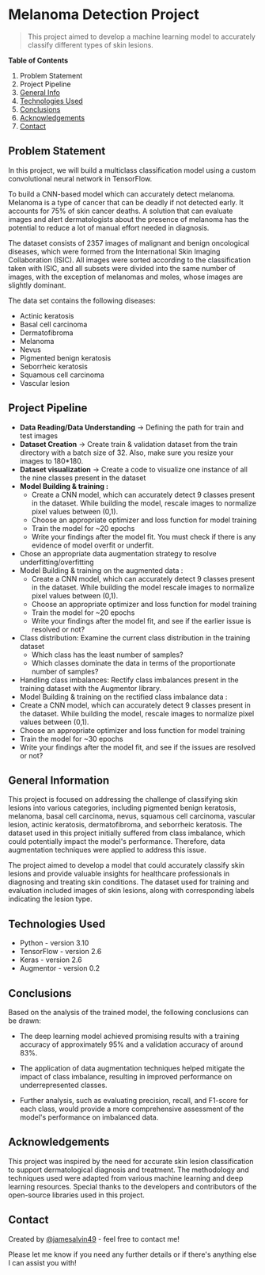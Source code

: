 # Melanoma Detection Project
> This project aimed to develop a machine learning model to accurately classify different types of skin lesions.

**Table of Contents**
1. Problem Statement
2. Project Pipeline
3. [General Info](#GeneralInfo)
4. [Technologies Used](#TechnologiesUsed)
5. [Conclusions](#Conclusions)
6. [Acknowledgements](#Acknowledgements)
7. [Contact](#Contact)

## Problem Statement
In this project, we will build a multiclass classification model using a custom convolutional neural network in TensorFlow. 

To build a CNN-based model which can accurately detect melanoma. Melanoma is a type of cancer that can be deadly if not detected early. It accounts for 75% of skin cancer deaths. A solution that can evaluate images and alert dermatologists about the presence of melanoma has the potential to reduce a lot of manual effort needed in diagnosis.

The dataset consists of 2357 images of malignant and benign oncological diseases, which were formed from the International Skin Imaging Collaboration (ISIC). All images were sorted according to the classification taken with ISIC, and all subsets were divided into the same number of images, with the exception of melanomas and moles, whose images are slightly dominant.

The data set contains the following diseases:

- Actinic keratosis
- Basal cell carcinoma
- Dermatofibroma
- Melanoma
- Nevus
- Pigmented benign keratosis
- Seborrheic keratosis
- Squamous cell carcinoma
- Vascular lesion

## Project Pipeline
- **Data Reading/Data Understanding** → Defining the path for train and test images 
- **Dataset Creation** → Create train & validation dataset from the train directory with a batch size of 32. Also, make sure you resize your images to 180*180.
- **Dataset visualization** → Create a code to visualize one instance of all the nine classes present in the dataset 
- **Model Building & training :**
  - Create a CNN model, which can accurately detect 9 classes present in the dataset. While building the model, rescale images to normalize pixel values between (0,1).
  - Choose an appropriate optimizer and loss function for model training
  - Train the model for ~20 epochs
  - Write your findings after the model fit. You must check if there is any evidence of model overfit or underfit.
- Chose an appropriate data augmentation strategy to resolve underfitting/overfitting 
- Model Building & training on the augmented data :
  - Create a CNN model, which can accurately detect 9 classes present in the dataset. While building the model rescale images to normalize pixel values between (0,1).
  - Choose an appropriate optimizer and loss function for model training
  - Train the model for ~20 epochs
  - Write your findings after the model fit, and see if the earlier issue is resolved or not?
- Class distribution: Examine the current class distribution in the training dataset 
  - Which class has the least number of samples?
  - Which classes dominate the data in terms of the proportionate number of samples?
-  Handling class imbalances: Rectify class imbalances present in the training dataset with the Augmentor library.
-  Model Building & training on the rectified class imbalance data :
  - Create a CNN model, which can accurately detect 9 classes present in the dataset. While building the model, rescale images to normalize pixel values between (0,1).
  - Choose an appropriate optimizer and loss function for model training
  - Train the model for ~30 epochs
  - Write your findings after the model fit, and see if the issues are resolved or not?

## General Information
This project is focused on addressing the challenge of classifying skin lesions into various categories, including pigmented benign keratosis, melanoma, basal cell carcinoma, nevus, squamous cell carcinoma, vascular lesion, actinic keratosis, dermatofibroma, and seborrheic keratosis. The dataset used in this project initially suffered from class imbalance, which could potentially impact the model's performance. Therefore, data augmentation techniques were applied to address this issue.

The project aimed to develop a model that could accurately classify skin lesions and provide valuable insights for healthcare professionals in diagnosing and treating skin conditions. The dataset used for training and evaluation included images of skin lesions, along with corresponding labels indicating the lesion type.

## Technologies Used
- Python - version 3.10
- TensorFlow - version 2.6
- Keras - version 2.6
- Augmentor - version 0.2

## Conclusions
Based on the analysis of the trained model, the following conclusions can be drawn:

- The deep learning model achieved promising results with a training accuracy of approximately 95% and a validation accuracy of around 83%.

- The application of data augmentation techniques helped mitigate the impact of class imbalance, resulting in improved performance on underrepresented classes.

- Further analysis, such as evaluating precision, recall, and F1-score for each class, would provide a more comprehensive assessment of the model's performance on imbalanced data.

## Acknowledgements
This project was inspired by the need for accurate skin lesion classification to support dermatological diagnosis and treatment. The methodology and techniques used were adapted from various machine learning and deep learning resources. Special thanks to the developers and contributors of the open-source libraries used in this project.

## Contact
Created by [@jamesalvin49](https://github.com/jamesalvin49) - feel free to contact me!

Please let me know if you need any further details or if there's anything else I can assist you with!
